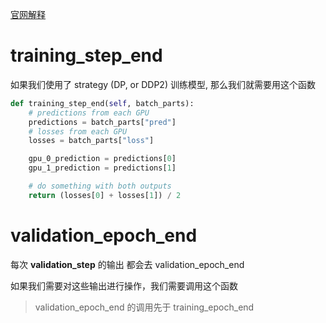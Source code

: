 [官网解释](https://pytorch-lightning.readthedocs.io/en/latest/common/lightning_module.html)

# training_step_end
如果我们使用了 strategy (DP, or DDP2) 训练模型, 那么我们就需要用这个函数

```python
def training_step_end(self, batch_parts):
    # predictions from each GPU
    predictions = batch_parts["pred"]
    # losses from each GPU
    losses = batch_parts["loss"]

    gpu_0_prediction = predictions[0]
    gpu_1_prediction = predictions[1]

    # do something with both outputs
    return (losses[0] + losses[1]) / 2
```

# validation_epoch_end

每次 **validation_step** 的输出 都会去 validation_epoch_end 

如果我们需要对这些输出进行操作，我们需要调用这个函数
> validation_epoch_end 的调用先于 training_epoch_end

